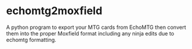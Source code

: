 # echomtg2moxfield
A python program to export your MTG cards from EchoMTG then convert them into the proper Moxfield format including any ninja edits due to echomtg formatting.
